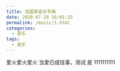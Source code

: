 ```yaml
---
title: 张国荣音乐专辑
date: 2020-07-28 16:01:33
permalink: /music/1.html
categories: 
  - 音乐
tags: 
  - 音乐
---
```



爱火爱火爱火
当爱已成往事，测试  是
1111111111